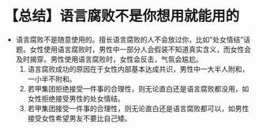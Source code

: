 # 【总结】语言腐败不是你想用就能用的

-   语言腐败不是随意使用的。擅长语言腐败的人不会放过你，比如“处女情结”话题。女性使用语言腐败时，男性中一部分人会假装不知道真实含义，而女性会及时揭穿。男性使用语言腐败时，女性会反击，气氛会尴尬。
    1.  语言腐败成功的原因在于女性内部基本达成共识，男性中一大半人附和，一小半不附和。
    2.  若甲集团拒绝接受一件事的合理性，则无论直白还是语言腐败都没用，如女性拒绝接受男性的处女情结。
    3.  若甲集团接受一件事的合理性，则无论直白还是语言腐败都可以，如男性接受女性希望男友不要比自己矮。